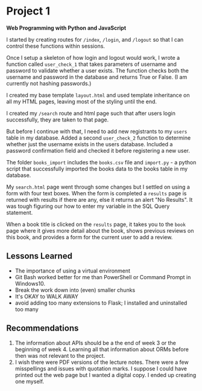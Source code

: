# Project 1

**Web Programming with Python and JavaScript**

I started by creating routes for `/index`, `/login`, and `/logout` so that I can control these functions within sessions.

Once I setup a skeleton of how login and logout would work, I wrote a function called `user_check_1` that takes parameters of username and password to validate whether a user exists. The function checks both the username and password in the database and returns True or False. (I am currently not hashing passwords.)

I created my base template `layout.html` and used template inheritance on all my HTML pages, leaving most of the styling until the end.

I created my `/search` route and html page such that after users login successfully, they are taken to that page.

But before I continue with that, I need to add new registrants to my `users` table in my database. Added a second `user_check_2` function to determine whether just the username exists in the users database. Included a password confirmation field and checked it before registering a new user.

The folder `books_import` includes the `books.csv` file and `import.py` - a python script that successfully imported the books data to the books table in my database.

My `search.html` page went through some changes but I settled on using a form with four text boxes. When the form is completed a `results` page is returned with results if there are any, else it returns an alert "No Results".  It was tough figuring our how to enter my variable in the SQL Query statement.

When a book title is clicked on the `results` page, it takes you to the `book` page where it gives more detail about the book, shows previous reviews on this book, and provides a form for the current user to add a review.

## Lessons Learned
- The importance of using a virtual environment
- Git Bash worked better for me than PowerShell or Command Prompt in Windows10.
- Break the work down into (even) smaller chunks
- It's OKAY to WALK AWAY
- avoid adding too many extensions to Flask; I installed and uninstalled too many

## Recommendations
1.  The information about APIs should be a the end of week 3 or the beginning of week 4.  Learning all that information about ORMs before then was not relevant to the project.
2.  I wish there were PDF versions of the lecture notes.  There were a few misspellings and issues with quotation marks.  I suppose I could have printed out the web page but I wanted a digital copy.  I ended up creating one myself.

